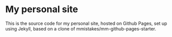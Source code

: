 # My personal site

This is the source code for my personal site, hosted on Github Pages, set up using Jekyll, based on a clone of mmistakes/mm-github-pages-starter. 
